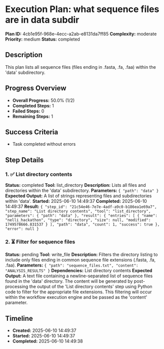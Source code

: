 # Execution Plan: what sequence files are in data subdir

**Plan ID:** 4cb1e95f-968e-4ecc-a2ab-e8131da7ff85
**Complexity:** moderate
**Priority:** medium
**Status:** completed

## Description
This plan lists all sequence files (files ending in .fasta, .fa, .faa) within the 'data' subdirectory.

## Progress Overview
- **Overall Progress:** 50.0% (1/2)
- **Completed Steps:** 1
- **Failed Steps:** 0
- **Remaining Steps:** 1

## Success Criteria
- Task completed without errors

## Step Details

### 1. ✅ List directory contents

**Status:** completed
**Tool:** list_directory
**Description:** Lists all files and directories within the 'data' subdirectory.
**Parameters:** `{
  "path": "data"
}`
**Expected Output:** A list of strings representing files and subdirectories within 'data'.
**Started:** 2025-06-10 14:49:37
**Completed:** 2025-06-10 14:49:37
**Result:** `{
  "step_id": "21c54e46-7e7e-4adf-a9c0-b186ea1e69a7",
  "step_name": "List directory contents",
  "tool": "list_directory",
  "parameters": {
    "path": "data"
  },
  "result": {
    "entries": [
      {
        "name": "nelli_hackathon",
        "type": "directory",
        "size": null,
        "modified": 1749578666.831537
      }
    ],
    "path": "data",
    "count": 1,
    "success": true
  },
  "error": null
}`

### 2. ⏳ Filter for sequence files

**Status:** pending
**Tool:** write_file
**Description:** Filters the directory listing to include only files ending in common sequence file extensions (.fasta, .fa, .faa).
**Parameters:** `{
  "path": "sequence_files.txt",
  "content": "ANALYSIS_RESULTS"
}`
**Dependencies:** List directory contents
**Expected Output:** A text file containing a newline-separated list of sequence files found in the 'data' directory.  The content will be generated by post-processing the output of the 'List directory contents' step using Python code to filter for the appropriate file extensions.  This filtering will occur within the workflow execution engine and be passed as the 'content' parameter.


## Timeline

- **Created:** 2025-06-10 14:49:37
- **Started:** 2025-06-10 14:49:37
- **Completed:** 2025-06-10 14:49:38
